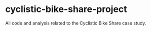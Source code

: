 # cyclistic-bike-share-project
All code and analysis related to the Cyclistic Bike Share case study.
